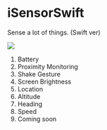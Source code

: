 # iSensorSwift

Sense a lot of things. (Swift ver)

![](https://raw.githubusercontent.com/koogawa/iSensorSwift/master/iSensorSwift/Assets.xcassets/AppIcon.appiconset/icon%403x.png)

1. Battery
2. Proximity Monitoring
3. Shake Gesture
4. Screen Brightness
5. Location
6. Altitude
7. Heading
8. Speed
9. Coming soon
